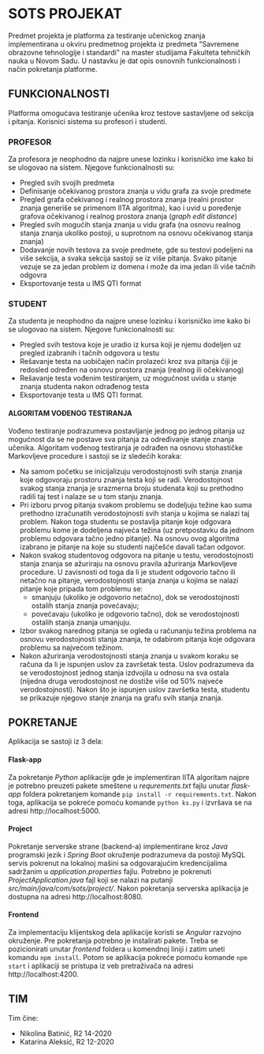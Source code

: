 # SOTS PROJEKAT
Predmet projekta je platforma za testiranje učenickog znanja  implementirana u okviru predmetnog projekta iz predmeta "Savremene obrazovne tehnologije i standardi" na master studijama Fakulteta tehničkih nauka u Novom Sadu.
U nastavku je dat opis osnovnih funkcionalnosti i način pokretanja platforme.

## FUNKCIONALNOSTI
Platforma omogućava testiranje učenika kroz testove sastavljene od sekcija i pitanja. Korisnici sistema su profesori i studenti.

### PROFESOR
Za profesora je neophodno da najpre unese lozinku i korisničko ime kako bi se ulogovao na sistem. Njegove funkcionalnosti su:
- Pregled svih svojih predmeta
- Definisanje očekivanog prostora znanja u vidu grafa za svoje predmete
- Pregled grafa očekivanog i realnog prostora znanja (realni prostor znanja generiše se primenom IITA algoritma), kao i uvid u poređenje grafova očekivanog i realnog prostora znanja (*graph edit distance*)
- Pregled svih mogućih stanja znanja u vidu grafa (na osnovu realnog stanja znanja ukoliko postoji, u suprotnom na osnovu očekivanog stanja znanja)
- Dodavanje novih testova za svoje predmete, gde su testovi podeljeni na više sekcija, a svaka sekcija sastoji se iz više pitanja. Svako pitanje vezuje se za jedan problem iz domena i može da ima jedan ili više tačnih odgovra
- Eksportovanje testa u IMS QTI format

### STUDENT
Za studenta je neophodno da najpre unese lozinku i korisničko ime kako bi se ulogovao na sistem. Njegove funkcionalnosti su:
- Pregled svih testova koje je uradio iz kursa koji je njemu dodeljen uz pregled izabranih i tačnih odgovora u testu
- Rešavanje testa na uobičajen način prolazeći kroz sva pitanja čiji je redosled određen na osnovu prostora znanja (realnog ili očekivanog)
- Rešavanje testa vođenim testiranjem, uz mogućnost uvida u stanje znanja studenta nakon odrađenog testa
- Eksportovanje testa u IMS QTI format.
#### ALGORITAM VOĐENOG TESTIRANJA
Vođeno testiranje podrazumeva postavljanje jednog po jednog pitanja uz mogućnost da se ne postave sva pitanja za određivanje stanje znanja učenika.
Algoritam vođenog testiranja je odrađen na osnovu stohastičke Markovljeve procedure i sastoji se iz sledećih koraka:
- Na samom početku se inicijalizuju verodostojnosti svih stanja znanja koje odgovoraju prostoru znanja testa koji se radi. Verodostojnost svakog stanja znanja
		je srazmerna broju studenata koji su prethodno radili taj test i nalaze se u tom stanju znanja.
- Pri izboru prvog pitanja svakom problemu se dodeljuju težine kao suma prethodno izračunatih verodostojnosti svih stanja u kojima se nalazi taj problem. Nakon toga studentu se postavlja pitanje koje odgovara problemu kome je dodeljena najveća težina (uz pretpostavku da jednom problemu odgovara tačno jedno pitanje). Na osnovu ovog algoritma izabrano je pitanje na koje su studenti najčešće davali tačan odgovor. 	
- Nakon svakog studentovog odgovora na pitanje u testu, verodostojnosti stanja znanja se ažuriraju na osnovu pravila ažuriranja Markovljeve procedure. U zavisnosti od toga
		da li je student odgovorio tačno ili netačno na pitanje, verodostojnosti stanja znanja u kojima se nalazi pitanje koje pripada tom problemu se:
    - smanjuju (ukoliko je odgovorio netačno), dok se verodostojnosti ostalih stanja znanja povećavaju;
    - povećavaju (ukoliko je odgovorio tačno), dok se verodostojnosti ostalih stanja znanja umanjuju. 
- Izbor svakog narednog pitanja se ogleda u računanju težina problema na osnovu verodostojnosti stanja znanja, te odabirom pitanja koje odgovara problemu sa najvećom težinom.
- Nakon ažuriranja verodostojnosti stanja znanja u svakom koraku se računa da li je ispunjen uslov za završetak testa. Uslov podrazumeva da se verodostojnost jednog stanja
		izdvojila u odnosu na sva ostala (nijedna druga verodostojnost ne dostiže više od 50% najveće verodostojnosti). Nakon što je ispunjen uslov završetka testa, studentu se prikazuje njegovo stanje znanja na grafu svih stanja znanja.	

## POKRETANJE
Aplikacija se sastoji iz 3 dela:

#### Flask-app
Za pokretanje *Python* aplikacije gde je implementiran IITA algoritam najpre je potrebno preuzeti pakete smeštene u *requrements.txt* fajlu unutar *flask-app* foldera pokretanjem komande ```pip install -r requirements.txt```. Nakon toga, aplikacija se pokreće pomoću komande ```python ks.py``` i izvršava se na adresi http://localhost:5000.

#### Project
Pokretanje serverske strane (backend-a) implementirane kroz *Java* programski jezik i *Spring Boot* okruženje podrazumeva da postoji MySQL servis pokrenut na lokalnoj mašini sa 
odgovarajućim kredencijalima sadržanim u *application.properties* fajlu. Potrebno je pokrenuti *ProjectApplication.java* fajl koji se nalazi na putanji *src/main/java/com/sots/project/*. Nakon pokretanja serverska aplikacija je dostupna na adresi http://localhost:8080.

#### Frontend
Za implementaciju klijentskog dela aplikacije koristi se *Angular* razvojno okruženje. Pre pokretanja potrebno je instalirati pakete. Treba se pozicionirati unutar *frontend* foldera u komendnoj liniji i zatim uneti komandu ```npm install```. Potom se aplikacija pokreće pomoću komande ```npm start``` i aplikaciji se pristupa iz veb pretraživača na adresi http://localhost:4200.

## TIM
Tim čine:
- Nikolina Batinić, R2 14-2020
- Katarina Aleksić, R2 12-2020
